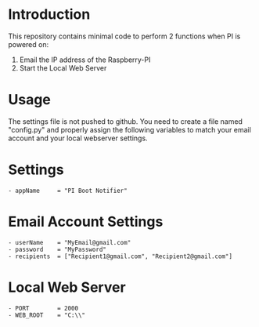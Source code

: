 # Introduction
This repository contains minimal code to perform 2 functions when PI is powered on:
1) Email the IP address of the Raspberry-PI
2) Start the Local Web Server

# Usage
The settings file is not pushed to github. You need to create a file named "config.py" and properly assign the following variables to match your email account and your local webserver settings.

#  Settings
    - appName     = "PI Boot Notifier"
# Email Account Settings
    - userName    = "MyEmail@gmail.com"
    - password    = "MyPassword"
    - recipients  = ["Recipient1@gmail.com", "Recipient2@gmail.com"]
# Local Web Server
    - PORT        = 2000
    - WEB_ROOT    = "C:\\"
